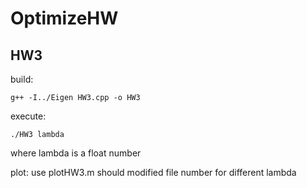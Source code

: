 # OptimizeHW

## HW3
build:

```
g++ -I../Eigen HW3.cpp -o HW3
```

execute:

```
./HW3 lambda
```

where lambda is a float number

plot:
use plotHW3.m
should modified file number for different lambda

